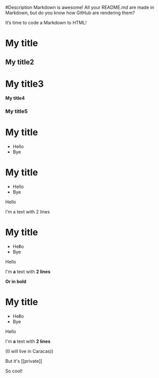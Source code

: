#Description
Markdown is awesome! All your README.md are made in Markdown, but do you know how GitHub are rendering them?

It’s time to code a Markdown to HTML!

# My title
## My title2
# My title3
#### My title4
### My title5

# My title
- Hello
- Bye

# My title
* Hello
* Bye


Hello

I'm a text
with 2 lines

# My title
- He**l**lo
- Bye

Hello

I'm **a** text
with __2 lines__

**Or in bold**

# My title
- He**l**lo
- Bye

Hello

I'm **a** text
with __2 lines__

((I will live in Caracas))

But it's [[private]]

So cool!
